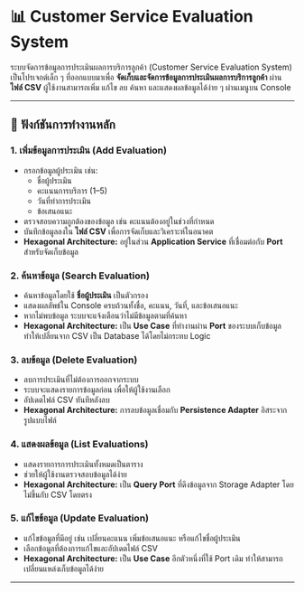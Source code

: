 # 📊 Customer Service Evaluation System

ระบบจัดการข้อมูลการประเมินผลการบริการลูกค้า (Customer Service Evaluation System) เป็นโปรเจกต์เล็ก ๆ ที่ออกแบบมาเพื่อ **จัดเก็บและจัดการข้อมูลการประเมินผลการบริการลูกค้า** ผ่าน **ไฟล์ CSV** ผู้ใช้งานสามารถเพิ่ม แก้ไข ลบ ค้นหา และแสดงผลข้อมูลได้ง่าย ๆ ผ่านเมนูบน Console  

---

## 🚀 ฟังก์ชันการทำงานหลัก

### 1. เพิ่มข้อมูลการประเมิน (Add Evaluation)
- กรอกข้อมูลผู้ประเมิน เช่น:
  - ชื่อผู้ประเมิน
  - คะแนนการบริการ (1–5)
  - วันที่ทำการประเมิน
  - ข้อเสนอแนะ
- ตรวจสอบความถูกต้องของข้อมูล เช่น คะแนนต้องอยู่ในช่วงที่กำหนด
- บันทึกข้อมูลลงใน **ไฟล์ CSV** เพื่อการจัดเก็บและวิเคราะห์ในอนาคต
- **Hexagonal Architecture:** อยู่ในส่วน **Application Service** ที่เชื่อมต่อกับ **Port** สำหรับจัดเก็บข้อมูล

### 2. ค้นหาข้อมูล (Search Evaluation)
- ค้นหาข้อมูลโดยใช้ **ชื่อผู้ประเมิน** เป็นตัวกรอง
- แสดงผลลัพธ์ใน Console ครบถ้วนทั้งชื่อ, คะแนน, วันที่, และข้อเสนอแนะ
- หากไม่พบข้อมูล ระบบจะแจ้งเตือนว่าไม่มีข้อมูลตามที่ค้นหา
- **Hexagonal Architecture:** เป็น **Use Case** ที่ทำงานผ่าน **Port** ของระบบเก็บข้อมูล ทำให้เปลี่ยนจาก CSV เป็น Database ได้โดยไม่กระทบ Logic

### 3. ลบข้อมูล (Delete Evaluation)
- ลบการประเมินที่ไม่ต้องการออกจากระบบ
- ระบบจะแสดงรายการข้อมูลก่อน เพื่อให้ผู้ใช้งานเลือก
- อัปเดตไฟล์ CSV ทันทีหลังลบ
- **Hexagonal Architecture:** การลบข้อมูลเชื่อมกับ **Persistence Adapter** อิสระจากรูปแบบไฟล์

### 4. แสดงผลข้อมูล (List Evaluations)
- แสดงรายการการประเมินทั้งหมดเป็นตาราง
- ช่วยให้ผู้ใช้งานตรวจสอบข้อมูลได้ง่าย
- **Hexagonal Architecture:** เป็น **Query Port** ที่ดึงข้อมูลจาก Storage Adapter โดยไม่ขึ้นกับ CSV โดยตรง

### 5. แก้ไขข้อมูล (Update Evaluation)
- แก้ไขข้อมูลที่มีอยู่ เช่น เปลี่ยนคะแนน เพิ่มข้อเสนอแนะ หรือแก้ไขชื่อผู้ประเมิน
- เลือกข้อมูลที่ต้องการแก้ไขและอัปเดตไฟล์ CSV
- **Hexagonal Architecture:** เป็น **Use Case** อีกตัวหนึ่งที่ใช้ Port เดิม ทำให้สามารถเปลี่ยนแหล่งเก็บข้อมูลได้ง่าย

---